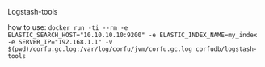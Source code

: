 Logstash-tools

how to use: 
`docker run -ti --rm -e ELASTIC_SEARCH_HOST="10.10.10.10:9200" -e ELASTIC_INDEX_NAME=my_index -e SERVER_IP="192.168.1.1" -v $(pwd)/corfu.gc.log:/var/log/corfu/jvm/corfu.gc.log corfudb/logstash-tools`
